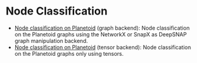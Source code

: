 # Node Classification

* [Node classification on Planetoid](node_classification_planetoid.py) (graph backend): Node classification on the Planetoid graphs using the NetworkX or SnapX as DeepSNAP graph manipulation backend.
* [Node classification on Planetoid](node_classification_cora.py) (tensor backend): Node classification on the Planetoid graphs only using tensors.